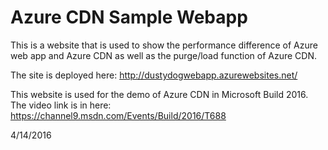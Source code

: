 # Azure CDN Sample Webapp
This is a website that is used to show the performance difference of Azure web app and Azure CDN as well as the purge/load function of Azure CDN.

The site is deployed here: http://dustydogwebapp.azurewebsites.net/

This website is used for the demo of Azure CDN in Microsoft Build 2016. The video link is in here: 
https://channel9.msdn.com/Events/Build/2016/T688

4/14/2016
